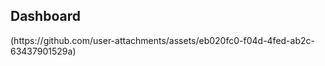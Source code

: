 <h2> Dashboard </h2>
(https://github.com/user-attachments/assets/eb020fc0-f04d-4fed-ab2c-63437901529a)

